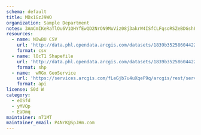 ```yaml
---
schema: default
title: MDx1GzJ9WO 
organization: Sample Department 
notes: 3AmCmIKeRaTlOu6V1QHYfEwQD2NrON9MuViz08j3akrW4ISfCLFqsoRSZeBDGshFlkb18i ZgocB0XbMJvdG6JtnW5 7hEcdx4zU 
resources:
  - name: NIwBU CSV
    url: 'http://data.phl.opendata.arcgis.com/datasets/1839b35258604422b0b520cbb668df0d_0.csv'
    format: csv
  - name: lOcT1 Shapefile
    url: 'http://data.phl.opendata.arcgis.com/datasets/1839b35258604422b0b520cbb668df0d_0.zip'
    format: shp
  - name:  wRGx GeoService
    url: 'https://services.arcgis.com/fLeGjb7u4uXqeF9q/arcgis/rest/services/Air_Monitoring_Stations/FeatureServer/0/query'
    format: api
license: S0d W 
category:
  - eISfd 
  - yMVQp 
  - EaDmq 
maintainer: n71MT  
maintainer_email: P4NrK@SpJHm.com
---
```

